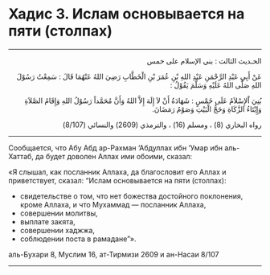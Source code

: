 
<h1 class="hadith-header">Хадис 3. Ислам основывается на пяти (столпах)</h1> 

<hr>

<p class="arabic-text" dir="rtl">الحـديث الثالث  : بني الإسلام على خمس</p>

<p class="arabic-text" dir="rtl">
 عَنْ أَبِي عَبْدِ الرَّحْمَنِ عَبْدِ اللهِ بْنِ عُمَرَ بْنِ الْخَطَّابِ رَضِيَ اللهُ عَنْهُمَا قَالَ : سَمِعْتُ رَسُوْلَ اللهِ صَلَّى اللهُ عَلَيْهِ وَسَلَّمَ يَقُوْلُ : 
</p>

<p class="arabic-text" dir="rtl">
بُنِيَ اْلإِسْلاَمُ عَلَى خَمْسٍ : شَهَادَةُ أَنْ لاَ إِلَهَ إِلاَّ اللهُ وَأَنَّ مُحَمَّداً رَسُوْلُ اللهِ وَإِقَامُ الصَّلاَةِ وَإِيْتَاءُ الزَّكَاةِ وَحَجُّ الْبَيْتِ وَصَوْمُ رَمَضَانَ.
</p>

<p class="arabic-subtext" dir="rtl">رواه البخاري (8) ، ومسلم (16) ، والترمذي (2609) والنسائي (8/107)</p>

<hr>

<p class="russian-text">
Сообщается, что Абу Абд ар-Рахман ‘Абдуллах ибн ‘Умар ибн аль-Хаттаб, да будет доволен Аллах ими обоими, сказал:
</p>

<p class="russian-text">
«Я слышал, как посланник Аллаха, да благословит его Аллах и приветствует, сказал: “Ислам ocновывается на пяти (столпах):
</p>

<ul class=" russian-text list">
  <li>свидетельстве о том, что нет божества достойного поклонения, кроме Аллаха, и что Мухаммад — посланник Аллаха,</li>
  <li>совершении молитвы,</li>
  <li>выплате закята,</li>
  <li>совершении хаджжа,</li>
  <li>соблюдении поста в рамадане”».</li>
</ul>  

<p class="russian-subtext">
аль-Бухари 8, Муслим 16, ат-Тирмизи 2609 и ан-Насаи 8/107
</p>

<hr class="endline">
